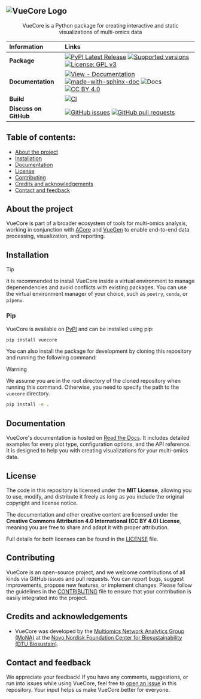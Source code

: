 ## ![VueCore Logo](https://raw.githubusercontent.com/Multiomics-Analytics-Group/vuecore/HEAD/docs/images/logo/vuecore_logo.svg)

<p align="center">
   VueCore is a Python package for creating interactive and static visualizations of multi-omics data
</p>

| Information           | Links                                                                                                                                                                                                                                                                                                                                                                                                                                                                                                                 |
| :-------------------- | :-------------------------------------------------------------------------------------------------------------------------------------------------------------------------------------------------------------------------------------------------------------------------------------------------------------------------------------------------------------------------------------------------------------------------------------------------------------------------------------------------------------------- |
| **Package**           | [![PyPI Latest Release](https://img.shields.io/pypi/v/vuecore.svg)][vuecore-pypi] [![Supported versions](https://img.shields.io/pypi/pyversions/vuecore.svg)][vuecore-pypi] [![License: GPL v3](https://img.shields.io/badge/License-GPLv3-blue.svg)][gpl-license] |
| **Documentation**     | [![View - Documentation](https://img.shields.io/badge/view-Documentation-blue?style=flat)][vuecore-docs] [![made-with-sphinx-doc](https://img.shields.io/badge/Made%20with-Sphinx-1f425f.svg)](https://www.sphinx-doc.org/) ![Docs](https://readthedocs.org/projects/vuecore/badge/?style=flat) [![CC BY 4.0][cc-by-shield]][vuecore-license]|
| **Build**             | [![CI](https://github.com/Multiomics-Analytics-Group/vuecore/actions/workflows/cdci.yml/badge.svg)][ci-gh-action]|                                                                                     
| **Discuss on GitHub** | [![GitHub issues](https://img.shields.io/github/issues/Multiomics-Analytics-Group/vuecore)][issues] [![GitHub pull requests](https://img.shields.io/github/issues-pr/Multiomics-Analytics-Group/vuecore)][pulls]|

## Table of contents:

- [About the project](#about-the-project)
- [Installation](#installation)
- [Documentation](#documentation)
- [License](#license)
- [Contributing](#contributing)
- [Credits and acknowledgements](#credits-and-acknowledgements)
- [Contact and feedback](#contact-and-feedback)

## About the project

VueCore is part of a broader ecosystem of tools for multi-omics analysis, working in conjunction with [ACore][acore] and [VueGen][vuegen] to enable end-to-end data processing, visualization, and reporting.

## Installation

> [!TIP]
> It is recommended to install VueCore inside a virtual environment to manage depenendencies and avoid conflicts with existing packages. You can use the virtual environment manager of your choice, such as `poetry`, `conda`, or `pipenv`.

### Pip

VueCore is available on [PyPI][vuecore-pypi] and can be installed using pip:

```bash
pip install vuecore
```

You can also install the package for development by cloning this repository and running the following command:

> [!WARNING]
> We assume you are in the root directory of the cloned repository when running this command. Otherwise, you need to specify the path to the `vuecore` directory.

```bash
pip install -e .
```

## Documentation

VueCore's documentation is hosted on [Read the Docs][vuecore-docs]. It includes detailed examples for every plot type, configuration options, and the API reference. It is designed to help you with creating visualizations for your multi-omics data.

## License

The code in this repository is licensed under the **MIT License**, allowing you to use, modify, and distribute it freely as long as you include the original copyright and license notice.

The documentation and other creative content are licensed under the **Creative Commons Attribution 4.0 International (CC BY 4.0) License**, meaning you are free to share and adapt it with proper attribution.

Full details for both licenses can be found in the [LICENSE][vuecore-license] file.

## Contributing

VueCore is an open-source project, and we welcome contributions of all kinds via GitHub issues and pull requests. You can report bugs, suggest improvements, propose new features, or implement changes. Please follow the guidelines in the [CONTRIBUTING](CONTRIBUTING.md) file to ensure that your contribution is easily integrated into the project.

## Credits and acknowledgements

- VueCore was developed by the [Multiomics Network Analytics Group (MoNA)][Mona] at the [Novo Nordisk Foundation Center for Biosustainability (DTU Biosustain)][Biosustain].

## Contact and feedback

We appreciate your feedback! If you have any comments, suggestions, or run into issues while using VueCore, feel free to [open an issue][new-issue] in this repository. Your input helps us make VueCore better for everyone.


[vuecore-pypi]: https://pypi.org/project/vuecore/
[vuecore-license]: https://github.com/Multiomics-Analytics-Group/vuecore/blob/main/LICENSE.md
[vuecore-docs]: https://vuecore.readthedocs.io/
[cc-by-shield]: https://img.shields.io/badge/License-CC%20BY%204.0-lightgrey.svg
[gpl-license]: https://www.gnu.org/licenses/gpl-3.0
[ci-gh-action]: https://github.com/Multiomics-Analytics-Group/vuecore/actions/workflows/cdci.yml
[issues]: https://github.com/Multiomics-Analytics-Group/vuecore/issues
[pulls]: https://github.com/Multiomics-Analytics-Group/vuecore/pulls
[vuegen]: https://github.com/Multiomics-Analytics-Group/vuegen
[acore]: https://github.com/Multiomics-Analytics-Group/acore
[Mona]: https://multiomics-analytics-group.github.io/
[Biosustain]: https://www.biosustain.dtu.dk/
[new-issue]:https://github.com/Multiomics-Analytics-Group/vuecore/issues/new